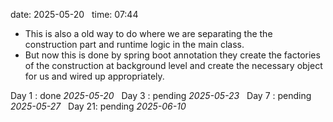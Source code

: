 date: 2025-05-20  
time: 07:44  

  - This is also a old way to do where we are separating the the construction part and runtime logic in the main class.
  - But now this is done by spring boot annotation they create the factories of the construction at background level and create the necessary object for us and wired up appropriately.

Day 1 : done *2025-05-20*  
Day 3 : pending *2025-05-23*  
Day 7 : pending *2025-05-27*  
Day 21: pending *2025-06-10*